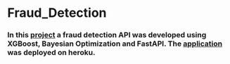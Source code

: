 # Fraud_Detection

### In this [project](https://github.com/rafaelpavan95/Fraud_Detection/blob/main/notebook.ipynb) a fraud detection API was developed using XGBoost, Bayesian Optimization and FastAPI. The [application](https://github.com/rafaelpavan95/Fraud_Detection/blob/main/app.py) was deployed on heroku. 
